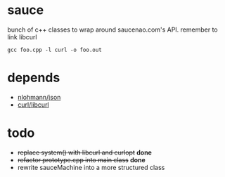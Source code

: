 # sauce
bunch of c++ classes to wrap around saucenao.com's API. remember to link libcurl

    gcc foo.cpp -l curl -o foo.out

# depends
- [nlohmann/json](https://github.com/nlohmann/json)
- [curl/libcurl](https://github.com/curl/curl)

# todo
- ~~replace system() with libcurl and curlopt~~ **done**
- ~~refactor prototype.cpp into main class~~ **done**
- rewrite sauceMachine into a more structured class
